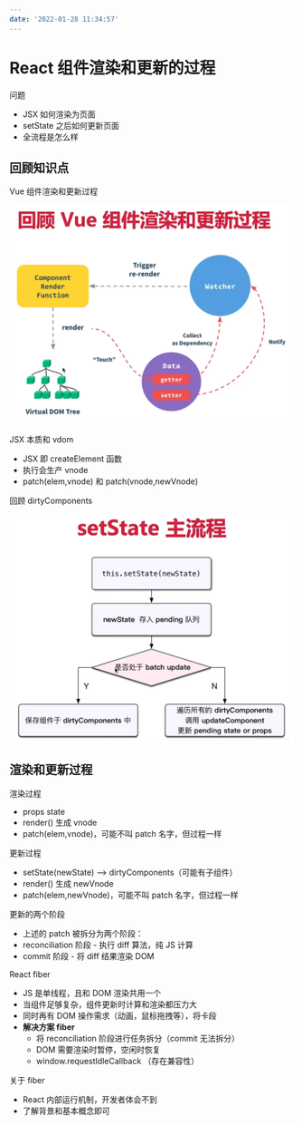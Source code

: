 ```yaml
---
date: '2022-01-28 11:34:57'
---
```


# React 组件渲染和更新的过程

问题

- JSX 如何渲染为页面
- setState 之后如何更新页面
- 全流程是怎么样

## 回顾知识点

Vue 组件渲染和更新过程

![vue](./images/vue-20220128113837.webp)

JSX 本质和 vdom

- JSX 即 createElement 函数
- 执行会生产 vnode
- patch(elem,vnode) 和 patch(vnode,newVnode)

回顾 dirtyComponents

![react](./images/react-20220128104511.webp)

## 渲染和更新过程

渲染过程

- props state
- render() 生成 vnode
- patch(elem,vnode)，可能不叫 patch 名字，但过程一样

更新过程

- setState(newState) --> dirtyComponents（可能有子组件）
- render() 生成 newVnode
- patch(elem,newVnode)，可能不叫 patch 名字，但过程一样

更新的两个阶段

- 上述的 patch 被拆分为两个阶段：
- reconciliation 阶段 - 执行 diff 算法，纯 JS 计算
- commit 阶段 - 将 diff 结果渲染 DOM

React fiber

- JS 是单线程，且和 DOM 渲染共用一个
- 当组件足够复杂，组件更新时计算和渲染都压力大
- 同时再有 DOM 操作需求（动画，鼠标拖拽等），将卡段
- **解决方案 fiber**
  - 将 reconciliation 阶段进行任务拆分（commit 无法拆分）
  - DOM 需要渲染时暂停，空闲时恢复
  - window.requestIdleCallback （存在兼容性）

关于 fiber

- React 内部运行机制，开发者体会不到
- 了解背景和基本概念即可
